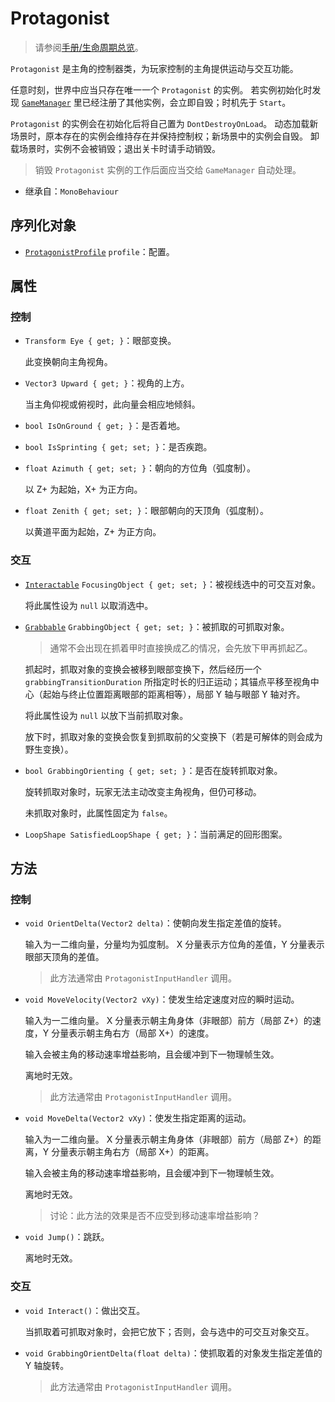 # Protagonist

> 请参阅[手册/生命周期总览](../manual/life-cycle-overview.md)。

`Protagonist` 是主角的控制器类，为玩家控制的主角提供运动与交互功能。

任意时刻，世界中应当只存在唯一一个 `Protagonist` 的实例。
若实例初始化时发现 [`GameManager`](GameManager.md) 里已经注册了其他实例，会立即自毁；时机先于 `Start`。

`Protagonist` 的实例会在初始化后将自己置为 `DontDestroyOnLoad`。
动态加载新场景时，原本存在的实例会维持存在并保持控制权；新场景中的实例会自毁。
卸载场景时，实例不会被销毁；退出关卡时请手动销毁。

> 销毁 `Protagonist` 实例的工作后面应当交给 `GameManager` 自动处理。

- 继承自：`MonoBehaviour`

## 序列化对象

- [`ProtagonistProfile`](ProtagonistProfile.md) `profile`：配置。

## 属性

### 控制

- `Transform Eye { get; }`：眼部变换。

	此变换朝向主角视角。

- `Vector3 Upward { get; }`：视角的上方。

	当主角仰视或俯视时，此向量会相应地倾斜。

- `bool IsOnGround { get; }`：是否着地。
- `bool IsSprinting { get; set; }`：是否疾跑。
- `float Azimuth { get; set; }`：朝向的方位角（弧度制）。

	以 Z+ 为起始，X+ 为正方向。

- `float Zenith { get; set; }`：眼部朝向的天顶角（弧度制）。

	以黄道平面为起始，Z+ 为正方向。

### 交互

- [`Interactable`](Interactable.md) `FocusingObject { get; set; }`：被视线选中的可交互对象。

	将此属性设为 `null` 以取消选中。

- [`Grabbable`](Grabbable.md) `GrabbingObject { get; set; }`：被抓取的可抓取对象。

	> 通常不会出现在抓着甲时直接换成乙的情况，会先放下甲再抓起乙。

	抓起时，抓取对象的变换会被移到眼部变换下，然后经历一个 `grabbingTransitionDuration` 所指定时长的归正运动；其锚点平移至视角中心（起始与终止位置距离眼部的距离相等），局部 Y 轴与眼部 Y 轴对齐。

	将此属性设为 `null` 以放下当前抓取对象。

	放下时，抓取对象的变换会恢复到抓取前的父变换下（若是可解体的则会成为野生变换）。

- `bool GrabbingOrienting { get; set; }`：是否在旋转抓取对象。

	旋转抓取对象时，玩家无法主动改变主角视角，但仍可移动。

	未抓取对象时，此属性固定为 `false`。

- `LoopShape SatisfiedLoopShape { get; }`：当前满足的回形图案。

## 方法

### 控制

- `void OrientDelta(Vector2 delta)`：使朝向发生指定差值的旋转。

	输入为一二维向量，分量均为弧度制。
	X 分量表示方位角的差值，Y 分量表示眼部天顶角的差值。

	> 此方法通常由 `ProtagonistInputHandler` 调用。

- `void MoveVelocity(Vector2 vXy)`：使发生给定速度对应的瞬时运动。

	输入为一二维向量。
	X 分量表示朝主角身体（非眼部）前方（局部 Z+）的速度，Y 分量表示朝主角右方（局部 X+）的速度。

	输入会被主角的移动速率增益影响，且会缓冲到下一物理帧生效。

	离地时无效。

	> 此方法通常由 `ProtagonistInputHandler` 调用。

- `void MoveDelta(Vector2 vXy)`：使发生指定距离的运动。

	输入为一二维向量。
	X 分量表示朝主角身体（非眼部）前方（局部 Z+）的距离，Y 分量表示朝主角右方（局部 X+）的距离。

	输入会被主角的移动速率增益影响，且会缓冲到下一物理帧生效。

	离地时无效。

	> 讨论：此方法的效果是否不应受到移动速率增益影响？

- `void Jump()`：跳跃。

	离地时无效。

### 交互

- `void Interact()`：做出交互。

	当抓取着可抓取对象时，会把它放下；否则，会与选中的可交互对象交互。

- `void GrabbingOrientDelta(float delta)`：使抓取着的对象发生指定差值的 Y 轴旋转。

	> 此方法通常由 `ProtagonistInputHandler` 调用。